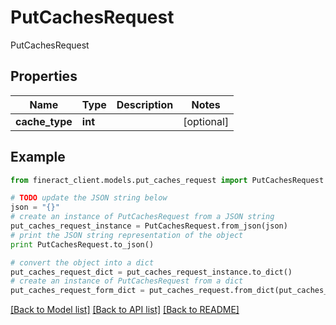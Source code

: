 # PutCachesRequest

PutCachesRequest

## Properties

Name | Type | Description | Notes
------------ | ------------- | ------------- | -------------
**cache_type** | **int** |  | [optional] 

## Example

```python
from fineract_client.models.put_caches_request import PutCachesRequest

# TODO update the JSON string below
json = "{}"
# create an instance of PutCachesRequest from a JSON string
put_caches_request_instance = PutCachesRequest.from_json(json)
# print the JSON string representation of the object
print PutCachesRequest.to_json()

# convert the object into a dict
put_caches_request_dict = put_caches_request_instance.to_dict()
# create an instance of PutCachesRequest from a dict
put_caches_request_form_dict = put_caches_request.from_dict(put_caches_request_dict)
```
[[Back to Model list]](../README.md#documentation-for-models) [[Back to API list]](../README.md#documentation-for-api-endpoints) [[Back to README]](../README.md)


